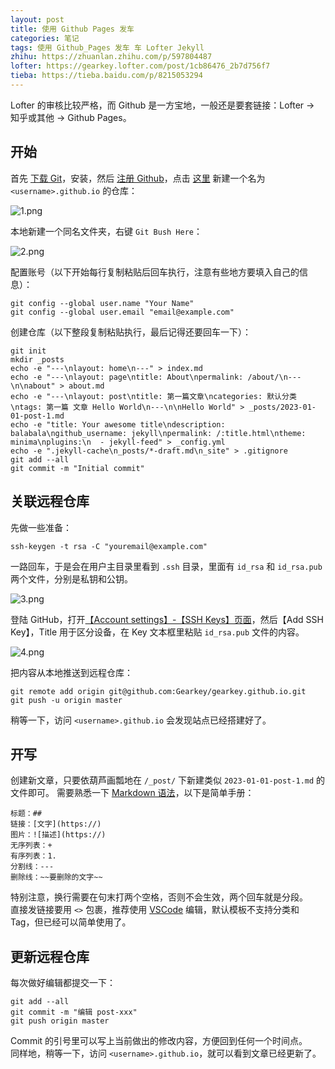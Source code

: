 ```yaml
---
layout: post
title: 使用 Github Pages 发车
categories: 笔记
tags: 使用 Github_Pages 发车 车 Lofter Jekyll
zhihu: https://zhuanlan.zhihu.com/p/597804487
lofter: https://gearkey.lofter.com/post/1cb86476_2b7d756f7
tieba: https://tieba.baidu.com/p/8215053294
---
```


Lofter 的审核比较严格，而 Github 是一方宝地，一般还是要套链接：Lofter -> 知乎或其他 -> Github Pages。

## 开始

首先 [下载 Git](https://git-scm.com/downloads)，安装，然后 [注册 Github](https://github.com/signup)，点击 [这里](https://github.com/new) 新建一个名为 `<username>.github.io` 的仓库：

![1.png](https://s2.loli.net/2023/01/07/4xEgcY6rmvRdLSG.png)

本地新建一个同名文件夹，右键 `Git Bush Here`：

![2.png](https://s2.loli.net/2023/01/09/ultLDgdS2K5GMAP.png)

配置账号（以下开始每行复制粘贴后回车执行，注意有些地方要填入自己的信息）：

```
git config --global user.name "Your Name"
git config --global user.email "email@example.com"
```

创建仓库（以下整段复制粘贴执行，最后记得还要回车一下）：

```
git init
mkdir _posts
echo -e "---\nlayout: home\n---" > index.md
echo -e "---\nlayout: page\ntitle: About\npermalink: /about/\n---\n\nabout" > about.md
echo -e "---\nlayout: post\ntitle: 第一篇文章\ncategories: 默认分类\ntags: 第一篇 文章 Hello World\n---\n\nHello World" > _posts/2023-01-01-post-1.md
echo -e "title: Your awesome title\ndescription: balabala\ngithub_username: jekyll\npermalink: /:title.html\ntheme: minima\nplugins:\n  - jekyll-feed" > _config.yml
echo -e ".jekyll-cache\n_posts/*-draft.md\n_site" > .gitignore
git add --all
git commit -m "Initial commit"
```

## 关联远程仓库

先做一些准备：

```
ssh-keygen -t rsa -C "youremail@example.com"
```

一路回车，于是会在用户主目录里看到 `.ssh` 目录，里面有 `id_rsa` 和 `id_rsa.pub` 两个文件，分别是私钥和公钥。

![3.png](https://s2.loli.net/2023/01/09/v25T46QM9xSotJh.png)

登陆 GitHub，打开[【Account settings】-【SSH Keys】页面](https://github.com/settings/keys)，然后【Add SSH Key】，Title 用于区分设备，在 Key 文本框里粘贴 `id_rsa.pub` 文件的内容。

![4.png](https://s2.loli.net/2023/01/09/Wf8nivEyM1SB43X.png)

把内容从本地推送到远程仓库：

```
git remote add origin git@github.com:Gearkey/gearkey.github.io.git
git push -u origin master
```

稍等一下，访问 `<username>.github.io` 会发现站点已经搭建好了。

## 开写

创建新文章，只要依葫芦画瓢地在 `/_post/` 下新建类似 `2023-01-01-post-1.md` 的文件即可。
需要熟悉一下 [Markdown 语法](https://www.appinn.com/markdown/)，以下是简单手册：

```
标题：##
链接：[文字](https://)
图片：![描述](https://)
无序列表：+ 
有序列表：1. 
分割线：---
删除线：~~要删除的文字~~
```

特别注意，换行需要在句末打两个空格，否则不会生效，两个回车就是分段。  
直接发链接要用 `<>` 包裹，推荐使用 [VSCode](https://code.visualstudio.com/) 编辑，默认模板不支持分类和 Tag，但已经可以简单使用了。

## 更新远程仓库

每次做好编辑都提交一下：

```
git add --all
git commit -m "编辑 post-xxx"
git push origin master
```

Commit 的引号里可以写上当前做出的修改内容，方便回到任何一个时间点。  
同样地，稍等一下，访问 `<username>.github.io`，就可以看到文章已经更新了。